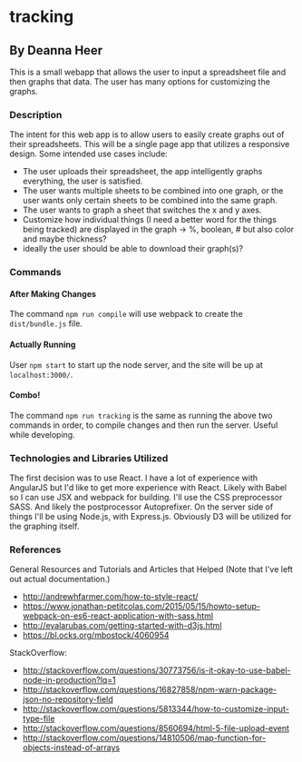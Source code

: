 # tracking
## By Deanna Heer

This is a small webapp that allows the user to input a spreadsheet file and then graphs that data. The user has many options for customizing the graphs.


### Description
The intent for this web app is to allow users to easily create graphs out of their spreadsheets. This will be a single page app that utilizes a responsive design. Some intended use cases include:
- The user uploads their spreadsheet, the app intelligently graphs everything, the user is satisfied.
- The user wants multiple sheets to be combined into one graph, or the user wants only certain sheets to be combined into the same graph.
- The user wants to graph a sheet that switches the x and y axes.
- Customize how individual things (I need a better word for the things being tracked) are displayed in the graph -> %, boolean, # but also color and maybe thickness?
- ideally the user should be able to download their graph(s)?


### Commands
#### After Making Changes
The command `npm run compile` will use webpack to create the `dist/bundle.js` file.

#### Actually Running
User `npm start` to start up the node server, and the site will be up at `localhost:3000/`.

#### Combo!
The command `npm run tracking` is the same as running the above two commands in order, to compile changes and then run the server. Useful while developing.


### Technologies and Libraries Utilized

The first decision was to use React. I have a lot of experience with AngularJS but I'd like to get more experience with React. Likely with Babel so I can use JSX and webpack for building. I'll use the CSS preprocessor SASS. And likely the postprocessor Autoprefixer. On the server side of things I'll be using Node.js, with Express.js. Obviously D3 will be utilized for the graphing itself.


### References
General Resources and Tutorials and Articles that Helped (Note that I've left out actual documentation.)
- http://andrewhfarmer.com/how-to-style-react/
- https://www.jonathan-petitcolas.com/2015/05/15/howto-setup-webpack-on-es6-react-application-with-sass.html
- http://eyalarubas.com/getting-started-with-d3js.html
- https://bl.ocks.org/mbostock/4060954

StackOverflow:
- http://stackoverflow.com/questions/30773756/is-it-okay-to-use-babel-node-in-production?lq=1
- http://stackoverflow.com/questions/16827858/npm-warn-package-json-no-repository-field
- http://stackoverflow.com/questions/5813344/how-to-customize-input-type-file
- http://stackoverflow.com/questions/8560694/html-5-file-upload-event
- http://stackoverflow.com/questions/14810506/map-function-for-objects-instead-of-arrays
